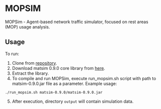 MOPSIM
=======
MOPSim - Agent-based network traffic simulator, focused on rest areas (MOP) usage analysis.
## Usage
To run:
1. Clone from [repository](https://github.com/mopsy-team/Mopsim.git).
2. Download matsim 0.9.0 core library from [here](https://github.com/matsim-org/matsim/releases/download/matsim-0.9.0/matsim-0.9.0.zip).
3. Extract the library.
4. To compile and run MOPSim, execute run_mopsim.sh script with path to matsim-0.9.0.jar file as a parameter. Example usage:
```
./run_mopsim.sh matsim-0.9.0/matsim-0.9.0.jar
```
5. After execution, directory ```output``` will contain simulation data.

